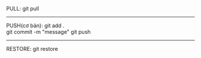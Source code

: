 PULL:
git pull
_____________________________________________________________________________
PUSH(cơ bản):
git add .               
git commit -m "message" 
git push                 
_____________________________________________________________________________
RESTORE:
git restore

